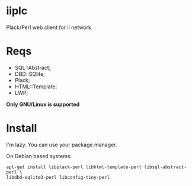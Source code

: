 iiplc
=====

Plack/Perl web client for ii network

# Reqs

* SQL::Abstract;
* DBD::SQlite;
* Plack;
* HTML::Template;
* LWP; 

**Only GNU/Linux is supported**

# Install

I'm lazy. You can use your package manager.

On Debian based systems:
	
	apt-get install libplack-perl libhtml-template-perl libsql-abstract-perl \
	libdbd-sqlite3-perl libconfig-tiny-perl
